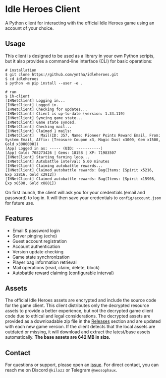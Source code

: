 # Idle Heroes Client

A Python client for interacting with the official Idle Heroes game using an account of your choice.

## Usage
This client is designed to be used as a library in your own Python scripts, but it also provides a command-line interface (CLI) for basic operations:
```
# installation
$ git clone https://github.com/yntha/idleheroes.git
$ cd idleheroes
$ python -m pip install --user -e .

# run
$ ih-client
[IHNetClient] Logging in...
[IHNetClient] Logged in.
[IHNetClient] Checking for updates...
[IHNetClient] Client is up-to-date (version: 1.34.119)
[IHNetClient] Syncing game state...
[IHNetClient] Game state synced.
[IHNetClient] Checking mail...
[IHNetClient] Claimed 1 mails:
[IHNetClient]   Mail(ID: 357, Name: Pioneer Points Reward Email, From: System Email, Affix: [Treasure Coupon x3, Magic Dust x3000, Gem x1500, Gold x3000000])
[App] Logged in as: ----- (UID: -----------)
[App] Gold: 708273426 | Gems: 18158 | XP: 71983507
[IHNetClient] Starting farming loop...
[IHNetClient] Autobattle interval: 5.00 minutes
[IHNetClient] Claiming autobattle rewards...
[IHNetClient] Claimed autobattle rewards: Bag(Items: [Spirit x5216, Exp x2816, Gold x2912])
[IHNetClient] Claimed autobattle rewards: Bag(Items: [Spirit x15908, Exp x8588, Gold x8881])
```

On first launch, the client will ask you for your credentials (email and password) to log in. It will then save your credentials to `config/account.json` for future use.

## Features
- Email & password login
- Server pinging (echo)
- Guest account registration
- Account authentication
- Version update checking
- Game state synchronization
- Player bag information retrieval
- Mail operations (read, claim, delete, block)
- Autobattle reward claiming (configurable interval)

## Assets
The official Idle Heroes assets are encrypted and include the source code for the game client. This client distributes only the decrypted resource assets to provide a better experience, but not the decrypted game client code due to ethical and legal considerations. The decrypted assets are provided as a downloadable zip file in the [Releases](https://github.com/yntha/idleheroes/releases) section and are updated with each new game version. If the client detects that the local assets are outdated or missing, it will download and extract the latest/base assets automatically. <b>The base assets are 642 MB in size.</b>

## Contact
For questions or support, please open an [issue](https://github.com/yntha/idleheroes/issues). For direct contact, you can reach me on Discord `@kilozz` or Telegram `@neosophaux`.
